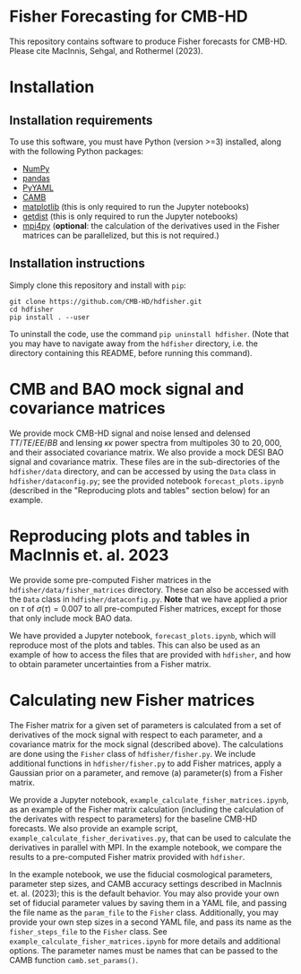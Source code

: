 # Fisher Forecasting for CMB-HD

This repository contains software to produce Fisher forecasts for CMB-HD. Please cite MacInnis, Sehgal, and Rothermel (2023).


# Installation

## Installation requirements

To use this software, you must have Python (version >=3) installed, along with the following Python packages:
- [NumPy](https://numpy.org/)
- [pandas](https://pandas.pydata.org/)
- [PyYAML](https://pyyaml.org/wiki/PyYAMLDocumentation)
- [CAMB](https://camb.readthedocs.io/en/latest/)
- [matplotlib](https://matplotlib.org/) (this is only required to run the Jupyter notebooks)
- [getdist](https://getdist.readthedocs.io/en/latest/intro.html) (this is only required to run the Jupyter notebooks)
- [mpi4py](https://mpi4py.readthedocs.io/en/stable/) (__optional__: the calculation of the derivatives used in the Fisher matrices can be parallelized, but this is not required.) 


## Installation instructions

Simply clone this repository and install with `pip`:

```
git clone https://github.com/CMB-HD/hdfisher.git
cd hdfisher
pip install . --user
```

To uninstall the code, use the command `pip uninstall hdfisher`. (Note that you may have to navigate away from the `hdfisher` directory, i.e. the directory containing this README, before running this command).


# CMB and BAO mock signal and covariance matrices

We provide mock CMB-HD signal and noise lensed and delensed $TT$/$TE$/$EE$/$BB$ and lensing $\kappa\kappa$ power spectra from multipoles $30$ to $20,000$, and their associated covariance matrix. We also provide a mock DESI BAO signal and covariance matrix. These files are in the sub-directories of the `hdfisher/data` directory, and can be accessed by using the `Data` class in `hdfisher/dataconfig.py`; see the provided notebook `forecast_plots.ipynb` (described in the "Reproducing plots and tables" section below) for an example.


# Reproducing plots and tables in MacInnis et. al. 2023

We provide some pre-computed Fisher matrices in the `hdfisher/data/fisher_matrices` directory. These can also be accessed with the `Data` class in `hdfisher/dataconfig.py`. __Note__ that we have applied a prior on $\tau$ of $\sigma(\tau) = 0.007$ to all pre-computed Fisher matrices, except for those that only include mock BAO data.

We have provided a Jupyter notebook, `forecast_plots.ipynb`, which will reproduce most of the plots and tables. This can also be used as an example of how to access the files that are provided with `hdfisher`, and how to obtain parameter uncertainties from a Fisher matrix.


# Calculating new Fisher matrices

The Fisher matrix for a given set of parameters is calculated from a set of  derivatives of the mock signal with respect to each parameter, and a covariance matrix for the mock signal (described above). The calculations are done using the `Fisher` class of `hdfisher/fisher.py`. We include additional functions in `hdfisher/fisher.py` to add Fisher matrices, apply a Gaussian prior on a parameter, and remove (a) parameter(s) from a Fisher matrix. 

We provide a Jupyter notebook, `example_calculate_fisher_matrices.ipynb`, as an example of the Fisher matrix calculation (including the calculation of the derivates with respect to parameters) for the baseline CMB-HD forecasts. We also provide an example script, `example_calculate_fisher_derivatives.py`, that can be used to calculate the derivatives in parallel with MPI. In the example notebook, we compare the results to a pre-computed Fisher matrix provided with `hdfisher`.

In the example notebook, we use the fiducial cosmological parameters, parameter step sizes, and CAMB accuracy settings described in MacInnis et. al. (2023); this is the default behavior. You may also provide your own set of fiducial parameter values by saving them in a YAML file, and passing the file name as the `param_file` to the `Fisher` class. Additionally, you may provide your own step sizes in a second YAML file, and pass its name as the `fisher_steps_file` to the `Fisher` class. See `example_calculate_fisher_matrices.ipynb` for more details and additional options. The parameter names must be names that can be passed to the CAMB function `camb.set_params()`.

